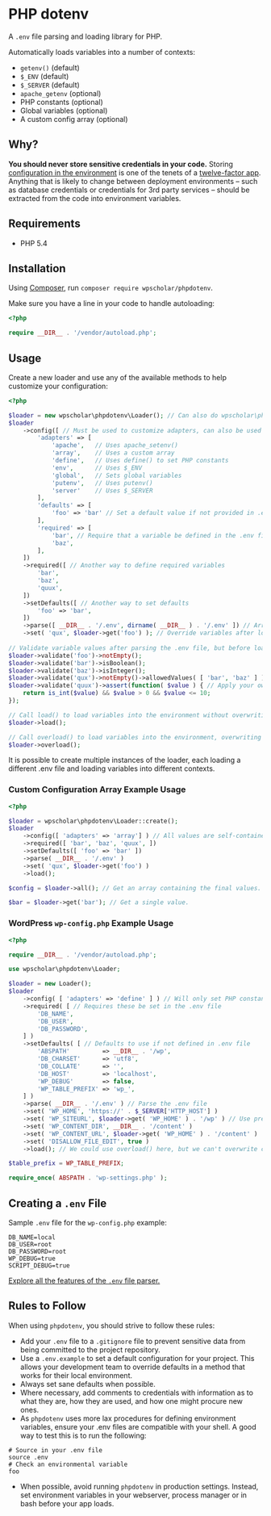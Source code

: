 # PHP dotenv

A `.env` file parsing and loading library for PHP.

Automatically loads variables into a number of contexts:

- `getenv()` (default)
- `$_ENV` (default)
- `$_SERVER` (default)
- `apache_getenv` (optional)
- PHP constants (optional)
- Global variables (optional)
- A custom config array (optional)

## Why?
**You should never store sensitive credentials in your code.** Storing [configuration in the environment](http://www.12factor.net/config) is one of the tenets of a [twelve-factor app](http://www.12factor.net/). Anything that is likely to change between deployment environments – such as database credentials or credentials for 3rd party services – should be extracted from the code into environment variables.

## Requirements

- PHP 5.4

## Installation

Using [Composer](https://getcomposer.org/), run `composer require wpscholar/phpdotenv`.

Make sure you have a line in your code to handle autoloading:

```php
<?php

require __DIR__ . '/vendor/autoload.php';
```

## Usage

Create a new loader and use any of the available methods to help customize your configuration:

```php
<?php

$loader = new wpscholar\phpdotenv\Loader(); // Can also do wpscholar\phpdotenv\Loader::create() 
$loader
    ->config([ // Must be used to customize adapters, can also be used to set defaults or required variables.
        'adapters' => [
            'apache',   // Uses apache_setenv() 
            'array',    // Uses a custom array
            'define',   // Uses define() to set PHP constants
            'env',      // Uses $_ENV
            'global',   // Sets global variables
            'putenv',   // Uses putenv()
            'server'    // Uses $_SERVER
        ], 
        'defaults' => [
            'foo' => 'bar' // Set a default value if not provided in .env  	
        ],
        'required' => [
            'bar', // Require that a variable be defined in the .env file. Throws an exception if not defined.
            'baz',
        ],
    ])
    ->required([ // Another way to define required variables
        'bar',
        'baz',
        'quux',    	
    ])
    ->setDefaults([ // Another way to set defaults
        'foo' => 'bar',	
    ])
    ->parse([ __DIR__ . '/.env', dirname( __DIR__ ) . '/.env' ]) // Array of file paths to check for a .env file. Parses found file and loads vars into memory.
    ->set( 'qux', $loader->get('foo') ); // Override variables after loading, but with access to existing variables before they are loaded into the environment.
    
// Validate variable values after parsing the .env file, but before loading the results into the environment.
$loader->validate('foo')->notEmpty();
$loader->validate('bar')->isBoolean();
$loader->validate('baz')->isInteger();
$loader->validate('qux')->notEmpty()->allowedValues( [ 'bar', 'baz' ] ); // Validations can be chained together.
$loader->validate('quux')->assert(function( $value ) { // Apply your own custom validation assertions.
    return is_int($value) && $value > 0 && $value <= 10;	
});

// Call load() to load variables into the environment without overwriting existing variables.
$loader->load();

// Call overload() to load variables into the environment, overwriting any existing variables.
$loader->overload();
```

It is possible to create multiple instances of the loader, each loading a different .env file and loading variables into different contexts.

### Custom Configuration Array Example Usage

```php
<?php

$loader = wpscholar\phpdotenv\Loader::create();
$loader
    ->config([ 'adapters' => 'array'] ) // All values are self-contained in an array within the loader.
    ->required([ 'bar', 'baz', 'quux', ])
    ->setDefaults([ 'foo' => 'bar' ])
    ->parse( __DIR__ . '/.env' )
    ->set( 'qux', $loader->get('foo') )
    ->load();

$config = $loader->all(); // Get an array containing the final values.

$bar = $loader->get('bar'); // Get a single value.
```

### WordPress `wp-config.php` Example Usage

```php
<?php

require __DIR__ . '/vendor/autoload.php';

use wpscholar\phpdotenv\Loader;

$loader = new Loader();
$loader
	->config( [ 'adapters' => 'define' ] ) // Will only set PHP constants
	->required( [ // Requires these be set in the .env file
		'DB_NAME',
		'DB_USER',
		'DB_PASSWORD',
	] )
	->setDefaults( [ // Defaults to use if not defined in .env file
		'ABSPATH'         => __DIR__ . '/wp',
		'DB_CHARSET'      => 'utf8',
		'DB_COLLATE'      => '',
		'DB_HOST'         => 'localhost',
		'WP_DEBUG'        => false,
		'WP_TABLE_PREFIX' => 'wp_',
	] )
	->parse( __DIR__ . '/.env' ) // Parse the .env file
	->set( 'WP_HOME', 'https://' . $_SERVER['HTTP_HOST'] )
	->set( 'WP_SITEURL', $loader->get( 'WP_HOME' ) . '/wp' ) // Use previously defined values to set other values.
	->set( 'WP_CONTENT_DIR', __DIR__ . '/content' )
	->set( 'WP_CONTENT_URL', $loader->get( 'WP_HOME' ) . '/content' )
	->set( 'DISALLOW_FILE_EDIT', true )
	->load(); // We could use overload() here, but we can't overwrite constants in PHP either way.

$table_prefix = WP_TABLE_PREFIX;

require_once( ABSPATH . 'wp-settings.php' );

```

## Creating a `.env` File

Sample `.env` file for the `wp-config.php` example:

```shell
DB_NAME=local
DB_USER=root
DB_PASSWORD=root
WP_DEBUG=true
SCRIPT_DEBUG=true
```

[Explore all the features of the `.env` file parser.](https://github.com/m1/Env#usage)

## Rules to Follow

When using `phpdotenv`, you should strive to follow these rules:

- Add your `.env` file to a `.gitignore` file to prevent sensitive data from being committed to the project repository.
- Use a `.env.example` to set a default configuration for your project. This allows your development team to override defaults in a method that works for their local environment.
- Always set sane defaults when possible.
- Where necessary, add comments to credentials with information as to what they are, how they are used, and how one might procure new ones.
- As `phpdotenv` uses more lax procedures for defining environment variables, ensure your .env files are compatible with your shell. A good way to test this is to run the following:
```shell
# Source in your .env file
source .env
# Check an environmental variable
foo
```
- When possible, avoid running `phpdotenv` in production settings. Instead, set environment variables in your webserver, process manager or in bash before your app loads.
